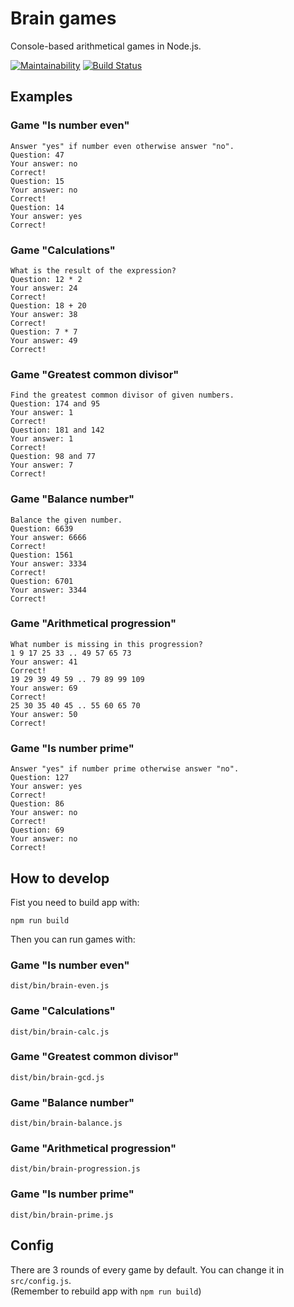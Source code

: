 # Brain games
Console-based arithmetical games in Node.js.

[![Maintainability](https://api.codeclimate.com/v1/badges/37856b13e0d836ea76f4/maintainability)](https://codeclimate.com/github/fortymorgan/project-lvl1-s256/maintainability)
[![Build Status](https://travis-ci.org/fortymorgan/brain-games.svg?branch=master)](https://travis-ci.org/fortymorgan/brain-games)

## Examples

### Game "Is number even"
```
Answer "yes" if number even otherwise answer "no".
Question: 47
Your answer: no
Correct!
Question: 15
Your answer: no
Correct!
Question: 14
Your answer: yes
Correct!
```

### Game "Calculations"
```
What is the result of the expression?
Question: 12 * 2
Your answer: 24
Correct!
Question: 18 + 20
Your answer: 38
Correct!
Question: 7 * 7
Your answer: 49
Correct!
```

### Game "Greatest common divisor"
```
Find the greatest common divisor of given numbers.
Question: 174 and 95
Your answer: 1
Correct!
Question: 181 and 142
Your answer: 1
Correct!
Question: 98 and 77
Your answer: 7
Correct!
```

### Game "Balance number"
```
Balance the given number.
Question: 6639
Your answer: 6666
Correct!
Question: 1561
Your answer: 3334
Correct!
Question: 6701
Your answer: 3344
Correct!
```

### Game "Arithmetical progression"
```
What number is missing in this progression?
1 9 17 25 33 .. 49 57 65 73
Your answer: 41
Correct!
19 29 39 49 59 .. 79 89 99 109
Your answer: 69
Correct!
25 30 35 40 45 .. 55 60 65 70
Your answer: 50
Correct!
```

### Game "Is number prime"
```
Answer "yes" if number prime otherwise answer "no".
Question: 127
Your answer: yes
Correct!
Question: 86
Your answer: no
Correct!
Question: 69
Your answer: no
Correct!
```

## How to develop

Fist you need to build app with:
```
npm run build
```

Then you can run games with:

### Game "Is number even"
```
dist/bin/brain-even.js
```

### Game "Calculations"
```
dist/bin/brain-calc.js
```

### Game "Greatest common divisor"
```
dist/bin/brain-gcd.js
```

### Game "Balance number"
```
dist/bin/brain-balance.js
```

### Game "Arithmetical progression"
```
dist/bin/brain-progression.js
```

### Game "Is number prime"
```
dist/bin/brain-prime.js
```

## Config

There are 3 rounds of every game by default. You can change it in `src/config.js`.  
(Remember to rebuild app with `npm run build`)
